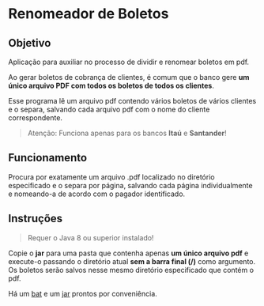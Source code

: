 # Renomeador de Boletos

## Objetivo
Aplicação para auxiliar no processo de dividir e renomear boletos em pdf.

Ao gerar boletos de cobrança de clientes, é comum que o banco gere **um único arquivo PDF com todos os boletos de todos 
os clientes**.

Esse programa lê um arquivo pdf contendo vários boletos de vários clientes e o separa, salvando cada arquivo pdf com o 
nome do cliente correspondente.

> Atenção: Funciona apenas para os bancos **Itaú** e **Santander**!

## Funcionamento
Procura por exatamente um arquivo .pdf localizado no diretório especificado e o separa por página, salvando cada página
 individualmente e nomeando-a de acordo com o pagador identificado.

## Instruções
> Requer o Java 8 ou superior instalado!

Copie o **jar** para uma pasta que contenha apenas **um único arquivo pdf** e execute-o passando o diretório atual **sem
a barra final (/)** como argumento. Os boletos serão salvos nesse mesmo diretório especificado que contém o pdf.  

Há um [bat](src/main/resources/) e um [jar](out/artifacts/Renomeador_de_Boletos_jar) prontos por conveniência.
